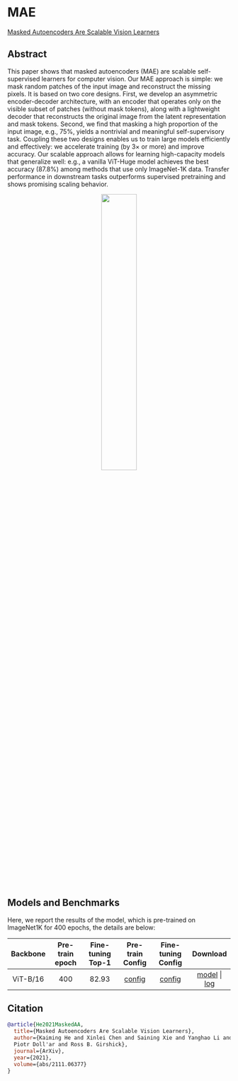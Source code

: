 # MAE

[Masked Autoencoders Are Scalable Vision Learners](https://arxiv.org/abs/2111.06377)


## Abstract

<!-- [ABSTRACT] -->

This paper shows that masked autoencoders (MAE) are
scalable self-supervised learners for computer vision. Our
MAE approach is simple: we mask random patches of the
input image and reconstruct the missing pixels. It is based
on two core designs. First, we develop an asymmetric
encoder-decoder architecture, with an encoder that operates only on the
visible subset of patches (without mask tokens), along with a lightweight
decoder that reconstructs the original image from the latent representation
and mask tokens. Second, we find that masking a high proportion
of the input image, e.g., 75%, yields a nontrivial and
meaningful self-supervisory task. Coupling these two designs enables us to
train large models efficiently and effectively: we accelerate
training (by 3× or more) and improve accuracy. Our scalable approach allows
for learning high-capacity models that generalize well: e.g., a vanilla
ViT-Huge model achieves the best accuracy (87.8%) among
methods that use only ImageNet-1K data. Transfer performance in downstream tasks outperforms supervised pretraining and shows promising scaling behavior.

<!-- [IMAGE] -->
<div align="center">
<img src="https://user-images.githubusercontent.com/30762564/150733959-2959852a-c7bd-4d3f-911f-3e8d8839fe67.png" width="40%"/>
</div>


## Models and Benchmarks

Here, we report the results of the model, which is pre-trained on ImageNet1K
for 400 epochs, the details are below:



| Backbone | Pre-train epoch | Fine-tuning Top-1 |                  Pre-train Config                  |                                       Fine-tuning Config                                       |                                                                                                                            Download                                                                                                                            |
| :------: | :-------------: | :---------------: | :------------------------------------------------: | :--------------------------------------------------------------------------------------------: | :------------------------------------------------------------------------------------------------------------------------------------------------------------------------------------------------------------------------------------------------------------: |
| ViT-B/16 |       400       |       82.93       | [config](./mae_vit-b-16_8xb512-coslr-400e_in1k.py) | [config](../../benchmarks/classification/imagenet/vit-b-16_8xb128-coslr-100e-finetune_in1k.py) | [model](https://download.openmmlab.com/mmselfsup/mae/mae_vit-b-16_8xb512-coslr-400e_in1k_20220107-4f3b0ae2.pth) &#124; [log](https://github.com/open-mmlab/mmselfsup/blob/feature/mae_experimental/configs/selfsup/mae/mae_vit-b-16_8xb512-coslr-400e_in1k.py) |


## Citation

<!-- [ALGORITHM] -->

```bibtex
@article{He2021MaskedAA,
  title={Masked Autoencoders Are Scalable Vision Learners},
  author={Kaiming He and Xinlei Chen and Saining Xie and Yanghao Li and
  Piotr Doll'ar and Ross B. Girshick},
  journal={ArXiv},
  year={2021},
  volume={abs/2111.06377}
}
```
